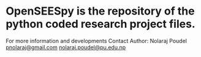 # OpenSEESpy is the repository of the python coded research project files.

For more information and developments Contact Author:
    Nolaraj Poudel
    pnolaraj@gmail.com
    nolaraj.poudel@pu.edu.np
